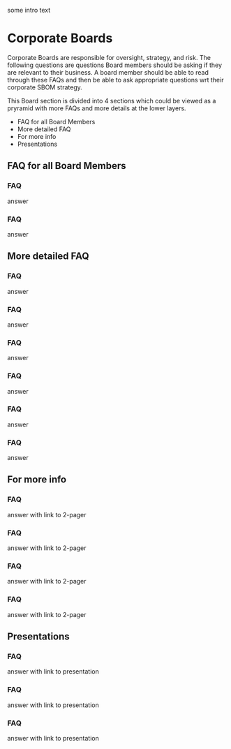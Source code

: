 some intro text

# Corporate Boards

Corporate Boards are responsible for oversight, strategy, and risk. 
The following questions are questions Board members should be asking if they are relevant to their business. 
A board member should be able to read through these FAQs and then be able to ask appropriate questions wrt their corporate SBOM strategy.

This Board section is divided into 4 sections which could be viewed as a pryramid with more FAQs and more details at the lower layers.
* FAQ for all Board Members
* More detailed FAQ
* For more info
* Presentations

## FAQ for all Board Members

### FAQ
answer

### FAQ
answer

## More detailed FAQ

### FAQ
answer

### FAQ
answer

### FAQ
answer

### FAQ
answer

### FAQ
answer

### FAQ
answer

## For more info

### FAQ
answer with link to 2-pager

### FAQ
answer with link to 2-pager

### FAQ
answer with link to 2-pager

### FAQ
answer with link to 2-pager

## Presentations

### FAQ
answer with link to presentation

### FAQ
answer with link to presentation

### FAQ
answer with link to presentation


